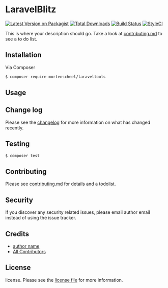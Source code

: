 # LaravelBlitz

[![Latest Version on Packagist][ico-version]][link-packagist]
[![Total Downloads][ico-downloads]][link-downloads]
[![Build Status][ico-travis]][link-travis]
[![StyleCI][ico-styleci]][link-styleci]

This is where your description should go. Take a look at [contributing.md](contributing.md) to see a to do list.

## Installation

Via Composer

``` bash
$ composer require mortenscheel/laraveltools
```

## Usage

## Change log

Please see the [changelog](changelog.md) for more information on what has changed recently.

## Testing

``` bash
$ composer test
```

## Contributing

Please see [contributing.md](contributing.md) for details and a todolist.

## Security

If you discover any security related issues, please email author email instead of using the issue tracker.

## Credits

- [author name][link-author]
- [All Contributors][link-contributors]

## License

license. Please see the [license file](license.md) for more information.

[ico-version]: https://img.shields.io/packagist/v/mortenscheel/laraveltools.svg?style=flat-square
[ico-downloads]: https://img.shields.io/packagist/dt/mortenscheel/laraveltools.svg?style=flat-square
[ico-travis]: https://img.shields.io/travis/mortenscheel/laraveltools/master.svg?style=flat-square
[ico-styleci]: https://styleci.io/repos/12345678/shield

[link-packagist]: https://packagist.org/packages/mortenscheel/laraveltools
[link-downloads]: https://packagist.org/packages/mortenscheel/laraveltools
[link-travis]: https://travis-ci.org/mortenscheel/laraveltools
[link-styleci]: https://styleci.io/repos/12345678
[link-author]: https://github.com/mortenscheel
[link-contributors]: ../../contributors
